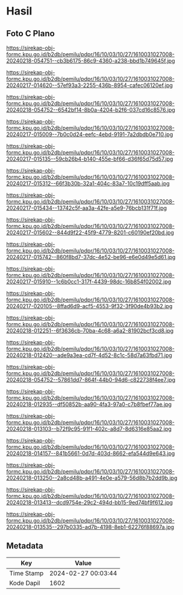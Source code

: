 # Hasil

## Foto C Plano

https://sirekap-obj-formc.kpu.go.id/b2db/pemilu/pdpr/16/10/03/10/27/1610031027008-20240218-054751--cb3b6175-86c9-4360-a238-bbd1b749645f.jpg

https://sirekap-obj-formc.kpu.go.id/b2db/pemilu/pdpr/16/10/03/10/27/1610031027008-20240217-014620--57ef93a3-2255-436b-8954-cafec06120ef.jpg

https://sirekap-obj-formc.kpu.go.id/b2db/pemilu/pdpr/16/10/03/10/27/1610031027008-20240218-054752--6542bf14-8b0a-4204-b2f6-037cd16c8576.jpg

https://sirekap-obj-formc.kpu.go.id/b2db/pemilu/pdpr/16/10/03/10/27/1610031027008-20240217-015009--7b0c0d24-eefc-4ebd-9191-7a2dbdb0e710.jpg

https://sirekap-obj-formc.kpu.go.id/b2db/pemilu/pdpr/16/10/03/10/27/1610031027008-20240217-015135--59cb26b4-b140-455e-bf66-d36f65d75d57.jpg

https://sirekap-obj-formc.kpu.go.id/b2db/pemilu/pdpr/16/10/03/10/27/1610031027008-20240217-015312--66f3b30b-32a1-404c-83a7-10c19dff5aab.jpg

https://sirekap-obj-formc.kpu.go.id/b2db/pemilu/pdpr/16/10/03/10/27/1610031027008-20240217-015434--13742c5f-aa3a-42fe-a5e9-76bcb131f71f.jpg

https://sirekap-obj-formc.kpu.go.id/b2db/pemilu/pdpr/16/10/03/10/27/1610031027008-20240217-015602--844d9f22-45f9-4779-8201-c60190ef20bd.jpg

https://sirekap-obj-formc.kpu.go.id/b2db/pemilu/pdpr/16/10/03/10/27/1610031027008-20240217-015742--860f8bd7-37dc-4e52-be96-e6e0d49e5d61.jpg

https://sirekap-obj-formc.kpu.go.id/b2db/pemilu/pdpr/16/10/03/10/27/1610031027008-20240217-015910--1c6b0cc1-317f-4439-98dc-16b854f02002.jpg

https://sirekap-obj-formc.kpu.go.id/b2db/pemilu/pdpr/16/10/03/10/27/1610031027008-20240217-020105--8ffad6d9-acf5-4553-9f32-3f90de4b93b2.jpg

https://sirekap-obj-formc.kpu.go.id/b2db/pemilu/pdpr/16/10/03/10/27/1610031027008-20240218-012251--6f3636cb-70ba-4c68-a6a2-81902bcf3cd8.jpg

https://sirekap-obj-formc.kpu.go.id/b2db/pemilu/pdpr/16/10/03/10/27/1610031027008-20240218-012420--ade9a3ea-cd7f-4d52-8c1c-58d7a63fbd71.jpg

https://sirekap-obj-formc.kpu.go.id/b2db/pemilu/pdpr/16/10/03/10/27/1610031027008-20240218-054752--57861dd7-864f-44b0-94d6-c822738f4ee7.jpg

https://sirekap-obj-formc.kpu.go.id/b2db/pemilu/pdpr/16/10/03/10/27/1610031027008-20240218-012935--df50852b-aa90-4fa3-97a0-c7b8fbef77ae.jpg

https://sirekap-obj-formc.kpu.go.id/b2db/pemilu/pdpr/16/10/03/10/27/1610031027008-20240218-013103--b72f9c95-91f1-402c-a8d7-8d6316e85aa2.jpg

https://sirekap-obj-formc.kpu.go.id/b2db/pemilu/pdpr/16/10/03/10/27/1610031027008-20240218-014157--841b5661-0d7d-403d-8662-efa544d9e643.jpg

https://sirekap-obj-formc.kpu.go.id/b2db/pemilu/pdpr/16/10/03/10/27/1610031027008-20240218-013250--2a8cd48b-a491-4e0e-a579-56d8b7b2dd9b.jpg

https://sirekap-obj-formc.kpu.go.id/b2db/pemilu/pdpr/16/10/03/10/27/1610031027008-20240218-013413--dcd9754e-29c2-494d-bb15-9ed74bf9f612.jpg

https://sirekap-obj-formc.kpu.go.id/b2db/pemilu/pdpr/16/10/03/10/27/1610031027008-20240218-013535--297b0335-ad7b-4198-8eb1-62276f88697a.jpg


## Metadata

| Key        | Value               |
| ---------- | ------------------- |
| Time Stamp | 2024-02-27 00:03:44 |
| Kode Dapil | 1602                |



